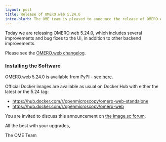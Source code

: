 ```yaml
---
layout: post
title: Release of OMERO.web 5.24.0
intro-blurb: The OME team is pleased to announce the release of OMERO.web 5.24.0
---
```


Today we are releasing OMERO.web 5.24.0, which includes several 
improvements and bug fixes to the UI, in addition to other backend 
improvements.

Please see the [OMERO.web changelog](https://github.com/ome/omero-web/blob/v5.24.0/CHANGELOG.md).


### Installing the Software

OMERO.web 5.24.0 is available from PyPI - see 
[here](https://pypi.org/project/omero-web/5.24.0/).

Official Docker images are available as usual on Docker Hub with either
the latest or the 5.24 tag:

* <https://hub.docker.com/r/openmicroscopy/omero-web-standalone>
* <https://hub.docker.com/r/openmicroscopy/omero-web>

You are invited to discuss this announcement on
[the image.sc forum](https://forum.image.sc/tags/c/data-management/29/omero).

All the best with your upgrades,

The OME Team
